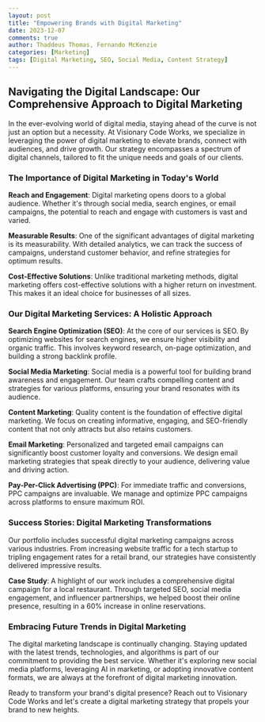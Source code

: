 ```yaml
---
layout: post
title: "Empowering Brands with Digital Marketing"
date: 2023-12-07
comments: true
author: Thaddeus Thomas, Fernando McKenzie
categories: [Marketing]
tags: [Digital Marketing, SEO, Social Media, Content Strategy]
---
```


## Navigating the Digital Landscape: Our Comprehensive Approach to Digital Marketing

In the ever-evolving world of digital media, staying ahead of the curve is not just an option but a necessity. At Visionary Code Works, we specialize in leveraging the power of digital marketing to elevate brands, connect with audiences, and drive growth. Our strategy encompasses a spectrum of digital channels, tailored to fit the unique needs and goals of our clients.

### The Importance of Digital Marketing in Today's World

**Reach and Engagement**: Digital marketing opens doors to a global audience. Whether it's through social media, search engines, or email campaigns, the potential to reach and engage with customers is vast and varied.

**Measurable Results**: One of the significant advantages of digital marketing is its measurability. With detailed analytics, we can track the success of campaigns, understand customer behavior, and refine strategies for optimum results.

**Cost-Effective Solutions**: Unlike traditional marketing methods, digital marketing offers cost-effective solutions with a higher return on investment. This makes it an ideal choice for businesses of all sizes.

### Our Digital Marketing Services: A Holistic Approach

**Search Engine Optimization (SEO)**: At the core of our services is SEO. By optimizing websites for search engines, we ensure higher visibility and organic traffic. This involves keyword research, on-page optimization, and building a strong backlink profile.

**Social Media Marketing**: Social media is a powerful tool for building brand awareness and engagement. Our team crafts compelling content and strategies for various platforms, ensuring your brand resonates with its audience.

**Content Marketing**: Quality content is the foundation of effective digital marketing. We focus on creating informative, engaging, and SEO-friendly content that not only attracts but also retains customers.

**Email Marketing**: Personalized and targeted email campaigns can significantly boost customer loyalty and conversions. We design email marketing strategies that speak directly to your audience, delivering value and driving action.

**Pay-Per-Click Advertising (PPC)**: For immediate traffic and conversions, PPC campaigns are invaluable. We manage and optimize PPC campaigns across platforms to ensure maximum ROI.

### Success Stories: Digital Marketing Transformations

Our portfolio includes successful digital marketing campaigns across various industries. From increasing website traffic for a tech startup to tripling engagement rates for a retail brand, our strategies have consistently delivered impressive results.

**Case Study**: A highlight of our work includes a comprehensive digital campaign for a local restaurant. Through targeted SEO, social media engagement, and influencer partnerships, we helped boost their online presence, resulting in a 60% increase in online reservations.

### Embracing Future Trends in Digital Marketing

The digital marketing landscape is continually changing. Staying updated with the latest trends, technologies, and algorithms is part of our commitment to providing the best service. Whether it's exploring new social media platforms, leveraging AI in marketing, or adopting innovative content formats, we are always at the forefront of digital marketing innovation.

Ready to transform your brand's digital presence? Reach out to Visionary Code Works and let's create a digital marketing strategy that propels your brand to new heights.
